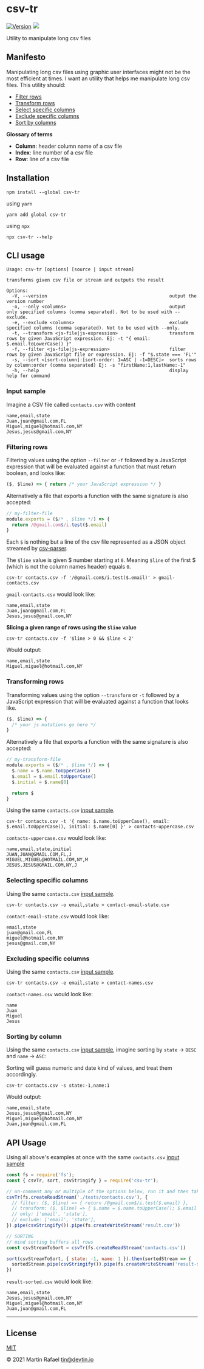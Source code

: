 # csv-tr

<p>
    <a href="https://www.npmjs.com/package/csv-tr" target="_blank"><img src="https://img.shields.io/npm/v/csv-tr.svg" alt="Version"></a>
<a href="http://opensource.org/licenses" target="_blank"><img src="http://img.shields.io/badge/License-MIT-brightgreen.svg"></a>
</p>


Utility to manipulate long csv files

## Manifesto

Manipulating long csv files using graphic user interfaces might not be the most efficient at times. I want an utility that
helps me manipulate long csv files. This utility should:

- [Filter rows](#filtering-rows)
- [Transform rows](#transforming-rows)
- [Select specific columns](#selecting-specific-columns)
- [Exclude specific columns](#excluding-specific-columns)
- [Sort by columns](#sorting-by-column)

**Glossary of terms**

- **Column**: header column name of a csv file
- **Index**: line number of a csv file
- **Row**: line of a csv file

## Installation

```shell
npm install --global csv-tr
```

using `yarn`

```shell
yarn add global csv-tr
```

using `npx`

```shell
npx csv-tr --help
```

## CLI usage

```text
Usage: csv-tr [options] [source | input stream]

transforms given csv file or stream and outputs the result

Options:
  -V, --version                                             output the version number
  -o, --only <columns>                                      output only specified columns (comma separated). Not to be used with --exclude.
  -e, --exclude <columns>                                   exclude specified columns (comma separated). Not to be used with --only.
  -t, --transform <js-file|js-expression>                   transform rows by given JavaScript expression. Ej: -t "{ email: $.email.toLowerCase() }"
  -f, --filter <js-file|js-expression>                      filter rows by given JavaScript file or expression. Ej: -f "$.state === 'FL'"
  -s, --sort <[sort-column]:[sort-order: 1=ASC | -1=DESC]>  sorts rows by column:order (comma separated) Ej: -s "firstName:1,lastName:-1"
  -h, --help                                                display help for command
```

### Input sample
Imagine a CSV file called `contacts.csv` with content

```csv
name,email,state
Juan,juan@gmail.com,FL
Miguel,miguel@hotmail.com,NY
Jesus,jesus@gmail.com,NY
```

### Filtering rows

Filtering values using the option `--filter` or `-f` followed by a JavaScript expression that will be evaluated
against a function that must return boolean, and looks like:

```js
($, $line) => { return /* your JavaScript expression */ }
```

Alternatively a file that exports a function with the same signature is also accepted:

```js
// my-filter-file
module.exports = ($/* , $line */) => {
  return /@gmail.com$/i.test($.email)
}
```

Each `$` is nothing but a line of the csv file represented as a JSON object streamed by
<a href="https://github.com/mafintosh/csv-parser" target="_blank">csv-parser</a>.

The `$line` value is given $ number starting at `0`. Meaning `$line` of the first $ (which is not the column names header)
equals `0`.

```shell
csv-tr contacts.csv -f '/@gmail.com$/i.test($.email)' > gmail-contacts.csv
```

`gmail-contacts.csv` would look like:

```csv
name,email,state
Juan,juan@gmail.com,FL
Jesus,jesus@gmail.com,NY
```

**Slicing a given range of rows using the `$line` value**

```shell
csv-tr contacts.csv -f '$line > 0 && $line < 2'
```

Would output:

```csv
name,email,state
Miguel,miguel@hotmail.com,NY
```

### Transforming rows

Transforming values using the option `--transform` or `-t` followed by a JavaScript expression that will be evaluated
against a function that looks like.

```js
($, $line) => {
  /* your js mutations go here */
}
```

Alternatively a file that exports a function with the same signature is also accepted:

```js
// my-transform-file
module.exports = ($/* , $line */) => {
  $.name = $.name.toUpperCase()
  $.email = $.email.toUpperCase()
  $.initial = $.name[0]

  return $
}
```

Using the same `contacts.csv` [input sample](#input-sample).

```shell
csv-tr contacts.csv -t '{ name: $.name.toUpperCase(), email: $.email.toUpperCase(), initial: $.name[0] }' > contacts-uppercase.csv
```

`contacts-uppercase.csv` would look like:

```csv
name,email,state,initial
JUAN,JUAN@GMAIL.COM,FL,J
MIGUEL,MIGUEL@HOTMAIL.COM,NY,M
JESUS,JESUS@GMAIL.COM,NY,J
```

### Selecting specific columns 

Using the same `contacts.csv` [input sample](#input-sample).

```shell
csv-tr contacts.csv -o email,state > contact-email-state.csv
```

`contact-email-state.csv` would look like:

```csv
email,state
juan@gmail.com,FL
miguel@hotmail.com,NY
jesus@gmail.com,NY
```

### Excluding specific columns

Using the same `contacts.csv` [input sample](#input-sample).

```shell
csv-tr contacts.csv -e email,state > contact-names.csv
```

`contact-names.csv` would look like:

```csv
name
Juan
Miguel
Jesus
```

### Sorting by column

Using the same `contacts.csv` [input sample](#input-sample), imagine sorting by `state` -> `DESC` and `name` -> `ASC`:

Sorting will guess numeric and date kind of values, and treat them accordingly.

```shell
csv-tr contacts.csv -s state:-1,name:1
```

Would output:

```csv
name,email,state
Jesus,jesus@gmail.com,NY
Miguel,miguel@hotmail.com,NY
Juan,juan@gmail.com,FL
```

## API Usage

Using all above's examples at once with the same `contacts.csv` [input sample](#input-sample)

```js
const fs = require('fs');
const { csvTr, sort, csvStringify } = require('csv-tr');

// un-comment any or multiple of the options below, run it and then take a look at result.csv
csvTr(fs.createReadStream('./tests/contacts.csv'), {
  // filter: ($, $line) => { return /@gmail.com$/i.test($.email) },
  // transform: ($, $line) => { $.name = $.name.toUpperCase(); $.email = $.email.toUpperCase(); return $ },
  // only: ['email', 'state'],
  // exclude: ['email', 'state'],
}).pipe(csvStringify()).pipe(fs.createWriteStream('result.csv'))

// SORTING
// mind sorting buffers all rows
const csvStreamToSort = csvTr(fs.createReadStream('contacts.csv'))

sort(csvStreamToSort, { state: -1, name: 1 }).then(sortedStream => {
  sortedStream.pipe(csvStringify()).pipe(fs.createWriteStream('result-sorted.csv'))
})
```

`result-sorted.csv` would look like:

```csv
name,email,state
Jesus,jesus@gmail.com,NY
Miguel,miguel@hotmail.com,NY
Juan,juan@gmail.com,FL
```

* * *

## License

[MIT](https://opensource.org/licenses/MIT)

&copy; 2021 Martin Rafael <tin@devtin.io>
